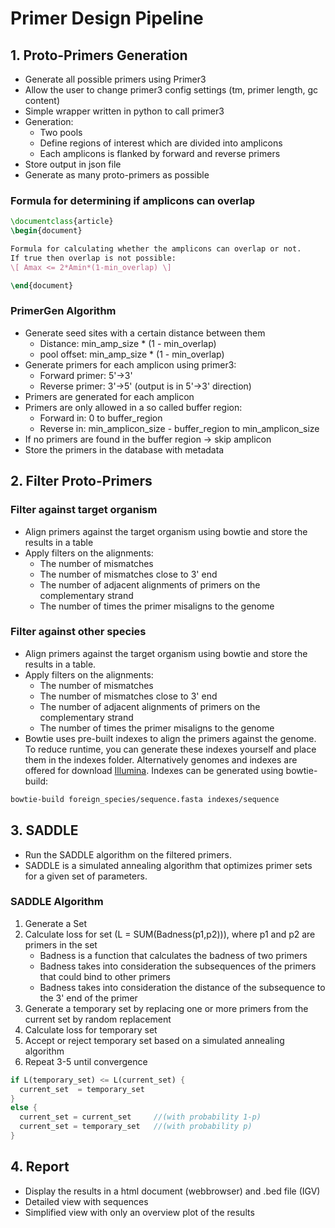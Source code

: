 # Primer Design Pipeline

## 1. Proto-Primers Generation

- Generate all possible primers using Primer3
- Allow the user to change primer3 config settings (tm, primer length, gc content)
- Simple wrapper written in python to call primer3
- Generation:
  - Two pools
  - Define regions of interest which are divided into amplicons
  - Each amplicons is flanked by forward and reverse primers
- Store output in json file
- Generate as many proto-primers as possible

### Formula for determining if amplicons can overlap

```latex
\documentclass{article}
\begin{document}

Formula for calculating whether the amplicons can overlap or not.
If true then overlap is not possible:
\[ Amax <= 2*Amin*(1-min_overlap) \] 

\end{document}
```

### PrimerGen Algorithm

- Generate seed sites with a certain distance between them
  - Distance: min_amp_size * (1 - min_overlap)
  - pool offset: min_amp_size * (1 - min_overlap)
- Generate primers for each amplicon using primer3:
  - Forward primer: 5'->3'
  - Reverse primer: 3'->5' (output is in 5'->3' direction)
- Primers are generated for each amplicon
- Primers are only allowed in a so called buffer region:
  - Forward in: 0 to buffer_region
  - Reverse in: min_amplicon_size - buffer_region to min_amplicon_size
- If no primers are found in the buffer region -> skip amplicon
- Store the primers in the database with metadata

## 2. Filter Proto-Primers

### Filter against target organism

- Align primers against the target organism using bowtie and store the results in a table
- Apply filters on the alignments:
  - The number of mismatches
  - The number of mismatches close to 3' end
  - The number of adjacent alignments of primers on the complementary strand
  - The number of times the primer misaligns to the genome

### Filter against other species

- Align primers against the target organism using bowtie and store the results in a table.
- Apply filters on the alignments:
  - The number of mismatches
  - The number of mismatches close to 3' end
  - The number of adjacent alignments of primers on the complementary strand
  - The number of times the primer misaligns to the genome
- Bowtie uses pre-built indexes to align the primers against the genome. To reduce runtime, you can generate these indexes yourself and place them in the indexes folder. Alternatively genomes and indexes are offered for download [Illumina](http://support.illumina.com/sequencing/sequencing_software/igenome.ilmn). Indexes can be generated using bowtie-build:

```bash
bowtie-build foreign_species/sequence.fasta indexes/sequence
```

## 3. SADDLE

- Run the SADDLE algorithm on the filtered primers.
- SADDLE is a simulated annealing algorithm that optimizes primer sets for a given set of parameters.

### SADDLE Algorithm

1. Generate a Set
2. Calculate loss for set (L = SUM(Badness(p1,p2))), where p1 and p2 are primers in the set
    - Badness is a function that calculates the badness of two primers
    - Badness takes into consideration the subsequences of the primers that could bind to other primers
    - Badness takes into consideration the distance of the subsequence to the 3' end of the primer
3. Generate a temporary set by replacing one or more primers from the current set by random replacement
4. Calculate loss for temporary set
5. Accept or reject temporary set based on a simulated annealing algorithm
6. Repeat 3-5 until convergence

```rust
if L(temporary_set) <= L(current_set) {
  current_set  = temporary_set
}
else {
  current_set = current_set     //(with probability 1-p)
  current_set = temporary_set   //(with probability p)
}
```

## 4. Report

- Display the results in a html document (webbrowser) and .bed file (IGV)
- Detailed view with sequences
- Simplified view with only an overview plot of the results
